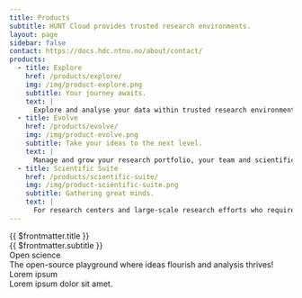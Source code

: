 ```yaml
---
title: Products
subtitle: HUNT Cloud provides trusted research environments.
layout: page
sidebar: false
contact: https://docs.hdc.ntnu.no/about/contact/
products:
  - title: Explore
    href: /products/explore/
    img: /img/product-explore.png
    subtitle: Your journey awaits.
    text: |
      Explore and analyse your data within trusted research environments with easy access to your favorite tools in Workbench.
  - title: Evolve
    href: /products/evolve/
    img: /img/product-evolve.png
    subtitle: Take your ideas to the next level.
    text: |
      Manage and grow your research portfolio, your team and scientific career seamlessly through our Evolve package.
  - title: Scientific Suite
    href: /products/scientific-suite/
    img: /img/product-scientific-suite.png
    subtitle: Gathering great minds.
    text: |
      For research centers and large-scale research efforts who require additional resources, speed and portfolio management.
---
```


<ContentHeader src="/img/HAD_banner_960_3.jpg" srcset="/img/HAD_banner_1280_5.jpg 960w, /img/HAD_banner_1920_1.jpg 1280w" />

<div class="hc-page pb-5">
  <div class="hc-block-container">
    <div class="hc-container-title">
      {{ $frontmatter.title }}
    </div>
    <div class="hc-container-subtitle">
      {{ $frontmatter.subtitle }}
    </div>
  </div>
  <!-- https://vuetifyjs.com/en/components/cards/ -->
  <v-row>
    <v-col cols="12">
      <ProductSlider :products="$frontmatter.products" />
    </v-col>
  </v-row>
</div>

<div class="hc-block hc-blue-block">
  <div class="hc-block-container">
    <div class="hc-container-title">
      Open science
    </div>
    <div class="hc-container-subtitle">
      The open-source playground where ideas flourish and analysis thrives!
    </div>
  </div>
</div>

<div class="hc-block hc-light-block">
  <div class="hc-block-container">
    <div class="hc-container-title">
      Lorem ipsum
    </div>
    <div class="hc-container-subtitle">
      Lorem ipsum dolor sit amet.
    </div>
  </div>
</div>

<FooterBlock :contact="$frontmatter.contact" />

<style scoped></style>

